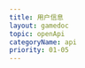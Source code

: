 ```yaml
---
title: 用户信息
layout: gamedoc
topic: openApi
categoryName: api
priority: 01-05
---
```


<!-- md game/api/openApi/_userInfo/createUserInfoButton.md -->
<!-- md game/api/openApi/_userInfo/userInfoButton.md -->
<!-- md game/api/openApi/_userInfo/show.md -->
<!-- md game/api/openApi/_userInfo/hide.md -->
<!-- md game/api/openApi/_userInfo/onTap.md -->
<!-- md game/api/openApi/_userInfo/offTap.md -->
<!-- md game/api/openApi/_userInfo/destroy.md -->






